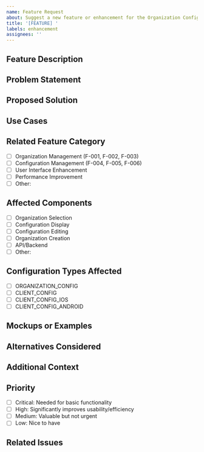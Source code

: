 ```yaml
---
name: Feature Request
about: Suggest a new feature or enhancement for the Organization Configuration Management Tool
title: '[FEATURE] '
labels: enhancement
assignees: ''
---
```


## Feature Description

<!-- A clear and concise description of the feature you're requesting -->

## Problem Statement

<!-- Describe the problem this feature would solve -->

## Proposed Solution

<!-- Describe how you envision this feature working -->

## Use Cases

<!-- Describe specific use cases for this feature -->

## Related Feature Category

<!-- Check all that apply -->
- [ ] Organization Management (F-001, F-002, F-003)
- [ ] Configuration Management (F-004, F-005, F-006)
- [ ] User Interface Enhancement
- [ ] Performance Improvement
- [ ] Other: <!-- Please specify -->

## Affected Components

<!-- Check all that apply -->
- [ ] Organization Selection
- [ ] Configuration Display
- [ ] Configuration Editing
- [ ] Organization Creation
- [ ] API/Backend
- [ ] Other: <!-- Please specify -->

## Configuration Types Affected

<!-- Check all that apply -->
- [ ] ORGANIZATION_CONFIG
- [ ] CLIENT_CONFIG
- [ ] CLIENT_CONFIG_IOS
- [ ] CLIENT_CONFIG_ANDROID

## Mockups or Examples

<!-- If applicable, add mockups, screenshots, or links to similar features elsewhere -->

## Alternatives Considered

<!-- Describe any alternative solutions or features you've considered -->

## Additional Context

<!-- Add any other context about the feature request here -->

## Priority

<!-- How important is this feature to you? -->
- [ ] Critical: Needed for basic functionality
- [ ] High: Significantly improves usability/efficiency
- [ ] Medium: Valuable but not urgent
- [ ] Low: Nice to have

## Related Issues

<!-- List any related issues if applicable -->